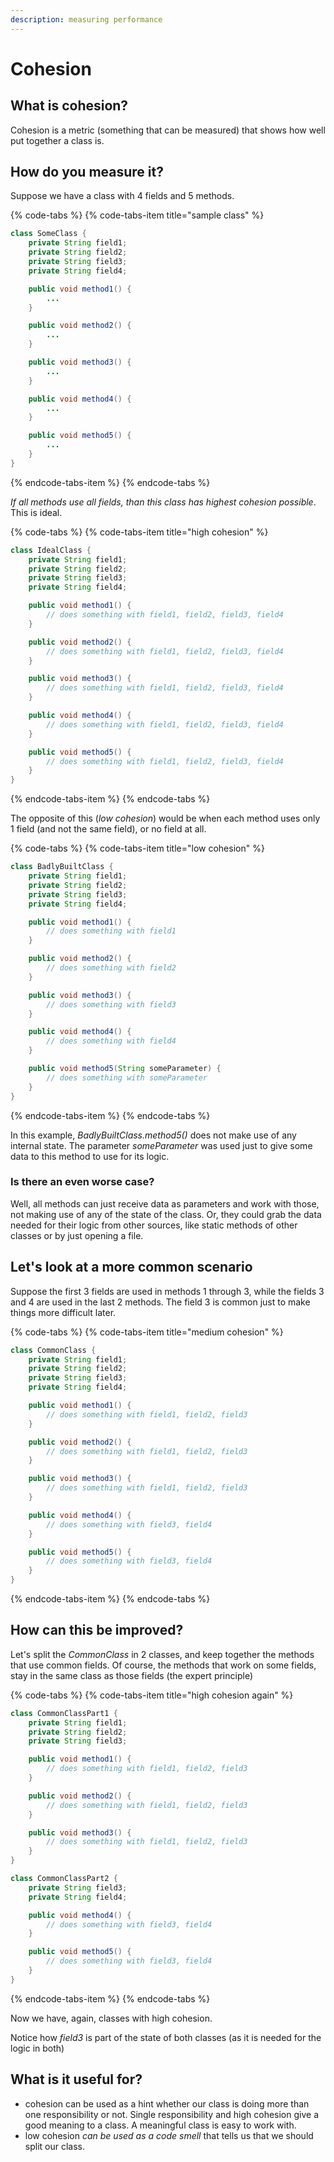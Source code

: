 ```yaml
---
description: measuring performance
---
```


# Cohesion

## What is cohesion?

Cohesion is a metric \(something that can be measured\) that shows how well put together a class is.

## How do you measure it?

Suppose we have a class with 4 fields and 5 methods.

{% code-tabs %}
{% code-tabs-item title="sample class" %}
```java
class SomeClass {
    private String field1;
    private String field2;
    private String field3;
    private String field4;

    public void method1() {
        ...
    }

    public void method2() {
        ...
    }

    public void method3() {
        ...
    }

    public void method4() {
        ...
    }

    public void method5() {
        ...
    }
}
```
{% endcode-tabs-item %}
{% endcode-tabs %}

_If all methods use all fields, than this class has highest cohesion possible_. This is ideal.

{% code-tabs %}
{% code-tabs-item title="high cohesion" %}
```java
class IdealClass {
    private String field1;
    private String field2;
    private String field3;
    private String field4;

    public void method1() {
        // does something with field1, field2, field3, field4
    }

    public void method2() {
        // does something with field1, field2, field3, field4
    }

    public void method3() {
        // does something with field1, field2, field3, field4
    }

    public void method4() {
        // does something with field1, field2, field3, field4
    }

    public void method5() {
        // does something with field1, field2, field3, field4
    }
}
```
{% endcode-tabs-item %}
{% endcode-tabs %}

The opposite of this \(_low cohesion_\) would be when each method uses only 1 field \(and not the same field\), or no field at all.

{% code-tabs %}
{% code-tabs-item title="low cohesion" %}
```java
class BadlyBuiltClass {
    private String field1;
    private String field2;
    private String field3;
    private String field4;

    public void method1() {
        // does something with field1
    }

    public void method2() {
        // does something with field2
    }

    public void method3() {
        // does something with field3
    }

    public void method4() {
        // does something with field4
    }

    public void method5(String someParameter) {
        // does something with someParameter
    }
}
```
{% endcode-tabs-item %}
{% endcode-tabs %}

In this example, _BadlyBuiltClass.method5\(\)_ does not make use of any internal state. The parameter _someParameter_ was used just to give some data to this method to use for its logic.

### Is there an even worse case?

Well, all methods can just receive data as parameters and work with those, not making use of any of the state of the class. Or, they could grab the data needed for their logic from other sources, like static methods of other classes or by just opening a file.

## Let's look at a more common scenario

Suppose the first 3 fields are used in methods 1 through 3, while the fields 3 and 4 are used in the last 2 methods. The field 3 is common just to make things more difficult later.

{% code-tabs %}
{% code-tabs-item title="medium cohesion" %}
```java
class CommonClass {
    private String field1;
    private String field2;
    private String field3;
    private String field4;

    public void method1() {
        // does something with field1, field2, field3
    }

    public void method2() {
        // does something with field1, field2, field3
    }

    public void method3() {
        // does something with field1, field2, field3
    }

    public void method4() {
        // does something with field3, field4
    }

    public void method5() {
        // does something with field3, field4
    }
}
```
{% endcode-tabs-item %}
{% endcode-tabs %}

## How can this be improved?

Let's split the _CommonClass_ in 2 classes, and keep together the methods that use common fields. Of course, the methods that work on some fields, stay in the same class as those fields \(the expert principle\)

{% code-tabs %}
{% code-tabs-item title="high cohesion again" %}
```java
class CommonClassPart1 {
    private String field1;
    private String field2;
    private String field3;

    public void method1() {
        // does something with field1, field2, field3
    }

    public void method2() {
        // does something with field1, field2, field3
    }

    public void method3() {
        // does something with field1, field2, field3
    }
}

class CommonClassPart2 { 
    private String field3;
    private String field4;  

    public void method4() {
        // does something with field3, field4
    }

    public void method5() {
        // does something with field3, field4
    }
}
```
{% endcode-tabs-item %}
{% endcode-tabs %}

Now we have, again, classes with high cohesion.

Notice how _field3_ is part of the state of both classes \(as it is needed for the logic in both\)

## What is it useful for?

* cohesion can be used as a hint whether our class is doing more than one responsibility or not.  Single responsibility and high cohesion give a good meaning to a class. A meaningful class is easy to work with.
* low cohesion _can be used as a code smell_ that tells us that we should split our class.

